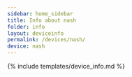 ```yaml
---
sidebar: home_sidebar
title: Info about nash
folder: info
layout: deviceinfo
permalink: /devices/nash/
device: nash
---
```

{% include templates/device_info.md %}
